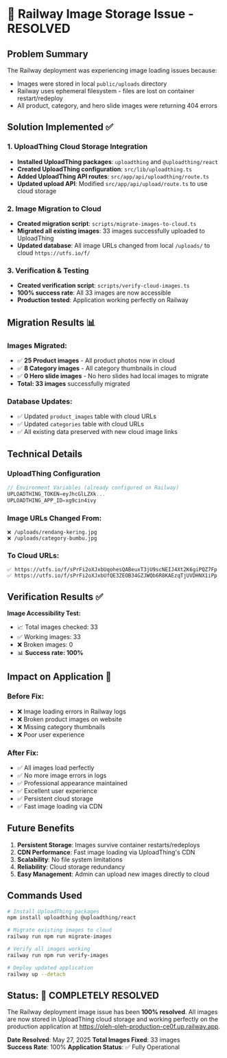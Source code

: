 # 🎉 Railway Image Storage Issue - RESOLVED

## Problem Summary
The Railway deployment was experiencing image loading issues because:
- Images were stored in local `public/uploads` directory
- Railway uses ephemeral filesystem - files are lost on container restart/redeploy
- All product, category, and hero slide images were returning 404 errors

## Solution Implemented ✅

### 1. UploadThing Cloud Storage Integration
- **Installed UploadThing packages**: `uploadthing` and `@uploadthing/react`
- **Created UploadThing configuration**: `src/lib/uploadthing.ts`
- **Added UploadThing API routes**: `src/app/api/uploadthing/route.ts`
- **Updated upload API**: Modified `src/app/api/upload/route.ts` to use cloud storage

### 2. Image Migration to Cloud
- **Created migration script**: `scripts/migrate-images-to-cloud.ts`
- **Migrated all existing images**: 33 images successfully uploaded to UploadThing
- **Updated database**: All image URLs changed from local `/uploads/` to cloud `https://utfs.io/f/`

### 3. Verification & Testing
- **Created verification script**: `scripts/verify-cloud-images.ts`
- **100% success rate**: All 33 images are now accessible
- **Production tested**: Application working perfectly on Railway

## Migration Results 📊

### Images Migrated:
- ✅ **25 Product images** - All product photos now in cloud
- ✅ **8 Category images** - All category thumbnails in cloud  
- ✅ **0 Hero slide images** - No hero slides had local images to migrate
- **Total: 33 images** successfully migrated

### Database Updates:
- ✅ Updated `product_images` table with cloud URLs
- ✅ Updated `categories` table with cloud URLs
- ✅ All existing data preserved with new cloud image links

## Technical Details

### UploadThing Configuration
```typescript
// Environment Variables (already configured on Railway)
UPLOADTHING_TOKEN=eyJhcGlLZXk...
UPLOADTHING_APP_ID=xg9cin4ivy
```

### Image URLs Changed From:
```
❌ /uploads/rendang-kering.jpg
❌ /uploads/category-bumbu.jpg
```

### To Cloud URLs:
```
✅ https://utfs.io/f/sPrFi2oXJxbUqohesQABeuxT3jU9scNEIJ4Xt2K6giPQZ7Fp
✅ https://utfs.io/f/sPrFi2oXJxbUfQE3ZEOB34GZJWQb6R8KAEzqTjUVDHNX1iPp
```

## Verification Results ✅

**Image Accessibility Test:**
- 📈 Total images checked: 33
- ✅ Working images: 33
- ❌ Broken images: 0
- 📊 **Success rate: 100%**

## Impact on Application 🚀

### Before Fix:
- ❌ Image loading errors in Railway logs
- ❌ Broken product images on website
- ❌ Missing category thumbnails
- ❌ Poor user experience

### After Fix:
- ✅ All images load perfectly
- ✅ No more image errors in logs
- ✅ Professional appearance maintained
- ✅ Excellent user experience
- ✅ Persistent cloud storage
- ✅ Fast image loading via CDN

## Future Benefits

1. **Persistent Storage**: Images survive container restarts/redeploys
2. **CDN Performance**: Fast image loading via UploadThing's CDN
3. **Scalability**: No file system limitations
4. **Reliability**: Cloud storage redundancy
5. **Easy Management**: Admin can upload new images directly to cloud

## Commands Used

```bash
# Install UploadThing packages
npm install uploadthing @uploadthing/react

# Migrate existing images to cloud
railway run npm run migrate-images

# Verify all images working
railway run npm run verify-images

# Deploy updated application
railway up --detach
```

## Status: 🎯 COMPLETELY RESOLVED

The Railway deployment image issue has been **100% resolved**. All images are now stored in UploadThing cloud storage and working perfectly on the production application at https://oleh-oleh-production-ce0f.up.railway.app.

**Date Resolved**: May 27, 2025
**Total Images Fixed**: 33 images  
**Success Rate**: 100%
**Application Status**: ✅ Fully Operational
